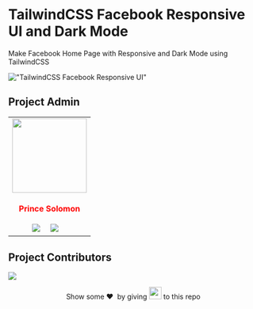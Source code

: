 # TailwindCSS Facebook Responsive UI and Dark Mode

Make Facebook Home Page with Responsive and Dark Mode using TailwindCSS


!["TailwindCSS Facebook Responsive UI"](https://user-images.githubusercontent.com/67447840/107171905-81791700-69f6-11eb-8024-5ff5fc74a12e.png "TailwindCSS Facebook Responsive UI")


## Project Admin

<table>
<tr>
<td align="center"><a href="https://github.com/princexz"><img src="https://avatars.githubusercontent.com/u/84660268?v=4" width=150px height=150px /></a></br> <h4 style="color:red;">Prince Solomon</h4>
<a target="_blank"href="https://www.linkedin.com/in/princexz"><img src="https://img.shields.io/badge/linkedin-%230077B5.svg?&style=for-the-badge&logo=linkedin&logoColor=white" /></a>&nbsp;&nbsp;&nbsp;&nbsp;
 <a href="mailto:prince_solomon@yahoo.com"><img src="https://img.shields.io/badge/gmail-%23D14836.svg?&style=for-the-badge&logo=gmail&logoColor=white" /></a>&nbsp;&nbsp;&nbsp;&nbsp;
   </td>

</tr>
</table>

## Project Contributors

<a href="https://github.com/princexz/ChatApp/graphs/contributors">
<img src="https://contrib.rocks/image?repo=princexz/ChatApp" />
</a>

</br>
<p align = "center">
Show some ❤️&nbsp; by giving <img src="https://imgur.com/o7ncZFp.jpg" height=25px width=25px> to this repo
</p>


